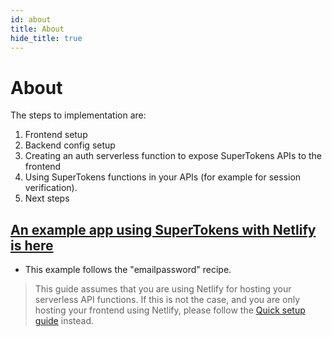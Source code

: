 ```yaml
---
id: about
title: About
hide_title: true
---
```


<!-- COPY DOCS -->
<!-- ./thirdpartyemailpassword/serverless/with-netlify/about.md -->

# About

The steps to implementation are:
1. Frontend setup
2. Backend config setup
3. Creating an auth serverless function to expose SuperTokens APIs to the frontend
4. Using SuperTokens functions in your APIs (for example for session verification).
5. Next steps

## [An example app using SuperTokens with Netlify is here](https://github.com/supertokens/supertokens-auth-react/tree/master/examples/with-netlify) 
- This example follows the "emailpassword" recipe.

> This guide assumes that you are using Netlify for hosting your serverless API functions. If this is not the case, and you are only hosting your frontend using Netlify, please follow the [Quick setup guide](../../quick-setup/frontend) instead.
